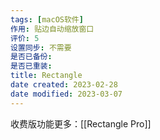 ```yaml
---
tags: [macOS软件]
作用: 贴边自动缩放窗口
评价: 5
设置同步: 不需要
是否已备份:
是否已重装:
title: Rectangle
date created: 2023-02-28
date modified: 2023-03-07
---
```


收费版功能更多：[[Rectangle Pro]]
